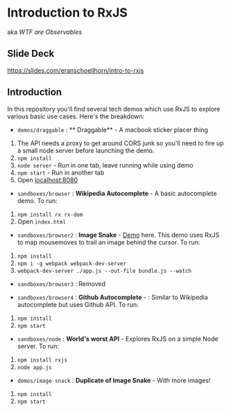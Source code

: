 # Introduction to RxJS

aka _WTF are Observables_


## Slide Deck

https://slides.com/eranschoellhorn/intro-to-rxjs

## Introduction

In this repository you'll find several tech demos which use RxJS to explore various basic use cases. Here's the breakdown:

- `demos/draggable` : ** Draggable** - A macbook sticker placer thing  
 1. The API needs a proxy to get around CORS junk so you'll need to fire up a small node server before launching the demo.
 2. `npm install`
 2. `node server` - Run in one tab, leave running while using demo
 3. `npm start` - Run in another tab
 4. Open [localhost:8080](http://localhost:8080)

- `sandboxes/browser` : **Wikipedia Autocomplete** - A basic autocomplete demo. To run:  
 1. `npm install rx rx-dom`
 2. Open `index.html`

- `sandboxes/browser2` :  **Image Snake** - [Demo](https://larry-snake.firebaseapp.com/) here. This demo uses RxJS to map mousemoves to trail an image behind the cursor. To run:  
 1. `npm install`
 2. `npm i -g webpack webpack-dev-server`
 3. `webpack-dev-server ./app.js --out-file bundle.js --watch`

- `sandboxes/browser3` :  Removed 

- `sandboxes/browser4` : **Github Autocomplete** - :  Similar to Wikipedia autocomplete but uses Github API. To run:  
 1. `npm install`
 2. `npm start`

- `sandboxes/node` :  **World's worst API** - Explores RxJS on a simple Node server. To run:  
 1. `npm install rxjs`
 2. `node app.js`
 
- `demos/image-snack` :  **Duplicate of Image Snake** - With more images!  
 1. `npm install`
 2. `npm start`
